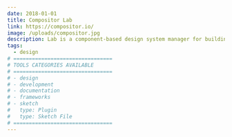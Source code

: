```yaml
---
date: 2018-01-01
title: Compositor Lab
link: https://compositor.io/
image: /uploads/compositor.jpg
description: Lab is a component-based design system manager for building production-ready UI. It's a design tool that is closing the gap between design and code.
tags:
  - design
# ================================
# TOOLS CATEGORIES AVAILABLE
# ================================
# - design
# - development
# - documentation
# - frameworks
# - sketch
#   type: Plugin
#   type: Sketch File
# ================================
---
```


